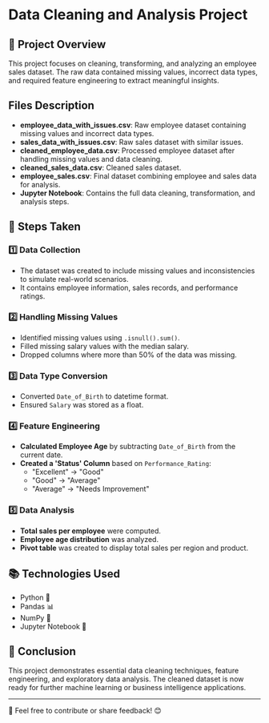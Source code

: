 # Data Cleaning and Analysis Project

## 📌 Project Overview

This project focuses on cleaning, transforming, and analyzing an employee sales dataset. The raw data contained missing values, incorrect data types, and required feature engineering to extract meaningful insights.

## Files Description  
- **employee_data_with_issues.csv**: Raw employee dataset containing missing values and incorrect data types.  
- **sales_data_with_issues.csv**: Raw sales dataset with similar issues.  
- **cleaned_employee_data.csv**: Processed employee dataset after handling missing values and data cleaning.  
- **cleaned_sales_data.csv**: Cleaned sales dataset.  
- **employee_sales.csv**: Final dataset combining employee and sales data for analysis.  
- **Jupyter Notebook**: Contains the full data cleaning, transformation, and analysis steps.

## 🔧 Steps Taken

### 1️⃣ Data Collection

- The dataset was created to include missing values and inconsistencies to simulate real-world scenarios.
- It contains employee information, sales records, and performance ratings.

### 2️⃣ Handling Missing Values

- Identified missing values using `.isnull().sum()`.
- Filled missing salary values with the median salary.
- Dropped columns where more than 50% of the data was missing.

### 3️⃣ Data Type Conversion

- Converted `Date_of_Birth` to datetime format.
- Ensured `Salary` was stored as a float.

### 4️⃣ Feature Engineering

- **Calculated Employee Age** by subtracting `Date_of_Birth` from the current date.
- **Created a 'Status' Column** based on `Performance_Rating`:
  - "Excellent" → "Good"
  - "Good" → "Average"
  - "Average" → "Needs Improvement"

### 5️⃣ Data Analysis

- **Total sales per employee** were computed.
- **Employee age distribution** was analyzed.
- **Pivot table** was created to display total sales per region and product.

## 📚 Technologies Used

- Python 🐍
- Pandas 📊
- NumPy 🔢
- Jupyter Notebook 📒



## 📌 Conclusion

This project demonstrates essential data cleaning techniques, feature engineering, and exploratory data analysis. The cleaned dataset is now ready for further machine learning or business intelligence applications.

---

📢 Feel free to contribute or share feedback! 😊

